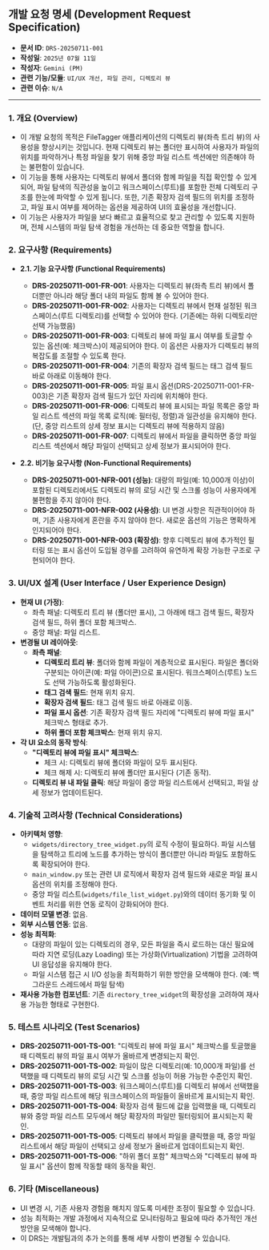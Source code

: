 ## 개발 요청 명세 (Development Request Specification)

*   **문서 ID**: `DRS-20250711-001`
*   **작성일**: `2025년 07월 11일`
*   **작성자**: `Gemini (PM)`
*   **관련 기능/모듈**: `UI/UX 개선, 파일 관리, 디렉토리 뷰`
*   **관련 이슈**: `N/A`

---

### 1. 개요 (Overview)

*   이 개발 요청의 목적은 FileTagger 애플리케이션의 디렉토리 뷰(좌측 트리 뷰)의 사용성을 향상시키는 것입니다. 현재 디렉토리 뷰는 폴더만 표시하여 사용자가 파일의 위치를 파악하거나 특정 파일을 찾기 위해 중앙 파일 리스트 섹션에만 의존해야 하는 불편함이 있습니다.
*   이 기능을 통해 사용자는 디렉토리 뷰에서 폴더와 함께 파일을 직접 확인할 수 있게 되어, 파일 탐색의 직관성을 높이고 워크스페이스(루트)를 포함한 전체 디렉토리 구조를 한눈에 파악할 수 있게 됩니다. 또한, 기존 확장자 검색 필드의 위치를 조정하고, 파일 표시 여부를 제어하는 옵션을 제공하여 UI의 효율성을 개선합니다.
*   이 기능은 사용자가 파일을 보다 빠르고 효율적으로 찾고 관리할 수 있도록 지원하며, 전체 시스템의 파일 탐색 경험을 개선하는 데 중요한 역할을 합니다.

### 2. 요구사항 (Requirements)

*   **2.1. 기능 요구사항 (Functional Requirements)**
    *   **DRS-20250711-001-FR-001**: 사용자는 디렉토리 뷰(좌측 트리 뷰)에서 폴더뿐만 아니라 해당 폴더 내의 파일도 함께 볼 수 있어야 한다.
    *   **DRS-20250711-001-FR-002**: 사용자는 디렉토리 뷰에서 현재 설정된 워크스페이스(루트 디렉토리)를 선택할 수 있어야 한다. (기존에는 하위 디렉토리만 선택 가능했음)
    *   **DRS-20250711-001-FR-003**: 디렉토리 뷰에 파일 표시 여부를 토글할 수 있는 옵션(예: 체크박스)이 제공되어야 한다. 이 옵션은 사용자가 디렉토리 뷰의 복잡도를 조절할 수 있도록 한다.
    *   **DRS-20250711-001-FR-004**: 기존의 확장자 검색 필드는 태그 검색 필드 바로 아래로 이동해야 한다.
    *   **DRS-20250711-001-FR-005**: 파일 표시 옵션(DRS-20250711-001-FR-003)은 기존 확장자 검색 필드가 있던 자리에 위치해야 한다.
    *   **DRS-20250711-001-FR-006**: 디렉토리 뷰에 표시되는 파일 목록은 중앙 파일 리스트 섹션의 파일 목록 로직(예: 필터링, 정렬)과 일관성을 유지해야 한다. (단, 중앙 리스트의 상세 정보 표시는 디렉토리 뷰에 적용하지 않음)
    *   **DRS-20250711-001-FR-007**: 디렉토리 뷰에서 파일을 클릭하면 중앙 파일 리스트 섹션에서 해당 파일이 선택되고 상세 정보가 표시되어야 한다.

*   **2.2. 비기능 요구사항 (Non-Functional Requirements)**
    *   **DRS-20250711-001-NFR-001 (성능)**: 대량의 파일(예: 10,000개 이상)이 포함된 디렉토리에서도 디렉토리 뷰의 로딩 시간 및 스크롤 성능이 사용자에게 불편함을 주지 않아야 한다.
    *   **DRS-20250711-001-NFR-002 (사용성)**: UI 변경 사항은 직관적이어야 하며, 기존 사용자에게 혼란을 주지 않아야 한다. 새로운 옵션의 기능은 명확하게 인지되어야 한다.
    *   **DRS-20250711-001-NFR-003 (확장성)**: 향후 디렉토리 뷰에 추가적인 필터링 또는 표시 옵션이 도입될 경우를 고려하여 유연하게 확장 가능한 구조로 구현되어야 한다.

### 3. UI/UX 설계 (User Interface / User Experience Design)

*   **현재 UI (가정)**:
    *   좌측 패널: 디렉토리 트리 뷰 (폴더만 표시), 그 아래에 태그 검색 필드, 확장자 검색 필드, 하위 폴더 포함 체크박스.
    *   중앙 패널: 파일 리스트.
*   **변경될 UI 레이아웃**:
    *   **좌측 패널**:
        *   **디렉토리 트리 뷰**: 폴더와 함께 파일이 계층적으로 표시된다. 파일은 폴더와 구분되는 아이콘(예: 파일 아이콘)으로 표시된다. 워크스페이스(루트) 노드도 선택 가능하도록 활성화된다.
        *   **태그 검색 필드**: 현재 위치 유지.
        *   **확장자 검색 필드**: 태그 검색 필드 바로 아래로 이동.
        *   **파일 표시 옵션**: 기존 확장자 검색 필드 자리에 "디렉토리 뷰에 파일 표시" 체크박스 형태로 추가.
        *   **하위 폴더 포함 체크박스**: 현재 위치 유지.
*   **각 UI 요소의 동작 방식**:
    *   **"디렉토리 뷰에 파일 표시" 체크박스**:
        *   체크 시: 디렉토리 뷰에 폴더와 파일이 모두 표시된다.
        *   체크 해제 시: 디렉토리 뷰에 폴더만 표시된다 (기존 동작).
    *   **디렉토리 뷰 내 파일 클릭**: 해당 파일이 중앙 파일 리스트에서 선택되고, 파일 상세 정보가 업데이트된다.

### 4. 기술적 고려사항 (Technical Considerations)

*   **아키텍처 영향**:
    *   `widgets/directory_tree_widget.py`의 로직 수정이 필요하다. 파일 시스템을 탐색하고 트리에 노드를 추가하는 방식이 폴더뿐만 아니라 파일도 포함하도록 확장되어야 한다.
    *   `main_window.py` 또는 관련 UI 로직에서 확장자 검색 필드와 새로운 파일 표시 옵션의 위치를 조정해야 한다.
    *   중앙 파일 리스트(`widgets/file_list_widget.py`)와의 데이터 동기화 및 이벤트 처리를 위한 연동 로직이 강화되어야 한다.
*   **데이터 모델 변경**: 없음.
*   **외부 시스템 연동**: 없음.
*   **성능 최적화**:
    *   대량의 파일이 있는 디렉토리의 경우, 모든 파일을 즉시 로드하는 대신 필요에 따라 지연 로딩(Lazy Loading) 또는 가상화(Virtualization) 기법을 고려하여 UI 응답성을 유지해야 한다.
    *   파일 시스템 접근 시 I/O 성능을 최적화하기 위한 방안을 모색해야 한다. (예: 백그라운드 스레드에서 파일 탐색)
*   **재사용 가능한 컴포넌트**: 기존 `directory_tree_widget`의 확장성을 고려하여 재사용 가능한 형태로 구현한다.

### 5. 테스트 시나리오 (Test Scenarios)

*   **DRS-20250711-001-TS-001**: "디렉토리 뷰에 파일 표시" 체크박스를 토글했을 때 디렉토리 뷰의 파일 표시 여부가 올바르게 변경되는지 확인.
*   **DRS-20250711-001-TS-002**: 파일이 많은 디렉토리(예: 10,000개 파일)를 선택했을 때 디렉토리 뷰의 로딩 시간 및 스크롤 성능이 허용 가능한 수준인지 확인.
*   **DRS-20250711-001-TS-003**: 워크스페이스(루트)를 디렉토리 뷰에서 선택했을 때, 중앙 파일 리스트에 해당 워크스페이스의 파일들이 올바르게 표시되는지 확인.
*   **DRS-20250711-001-TS-004**: 확장자 검색 필드에 값을 입력했을 때, 디렉토리 뷰와 중앙 파일 리스트 모두에서 해당 확장자의 파일만 필터링되어 표시되는지 확인.
*   **DRS-20250711-001-TS-005**: 디렉토리 뷰에서 파일을 클릭했을 때, 중앙 파일 리스트에서 해당 파일이 선택되고 상세 정보가 올바르게 업데이트되는지 확인.
*   **DRS-20250711-001-TS-006**: "하위 폴더 포함" 체크박스와 "디렉토리 뷰에 파일 표시" 옵션이 함께 작동할 때의 동작을 확인.

### 6. 기타 (Miscellaneous)

*   UI 변경 시, 기존 사용자 경험을 해치지 않도록 미세한 조정이 필요할 수 있습니다.
*   성능 최적화는 개발 과정에서 지속적으로 모니터링하고 필요에 따라 추가적인 개선 방안을 모색해야 합니다.
*   이 DRS는 개발팀과의 추가 논의를 통해 세부 사항이 변경될 수 있습니다.
